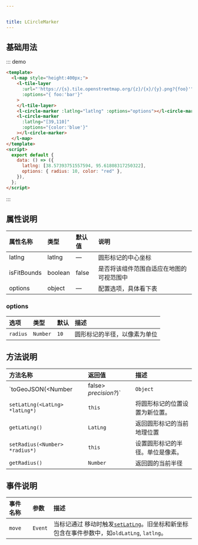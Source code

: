 ```yaml
---


title: LCircleMarker
---
```


## 基础用法

::: demo

```html
<template>
  <l-map style="height:400px;">
    <l-tile-layer
      :url="'https://{s}.tile.openstreetmap.org/{z}/{x}/{y}.png?{foo}'"
      :options="{ foo:'bar'}"
    >
    </l-tile-layer>
    <l-circle-marker :latlng="latlng" :options="options"></l-circle-marker>
    <l-circle-marker
      :latlng="[39,110]"
      :options="{color:'blue'}"
    ></l-circle-marker>
  </l-map>
</template>
<script>
  export default {
    data: () => ({
      latlng: [38.57393751557594, 95.61808317250322],
      options: { radius: 10, color: "red" },
    }),
  };
</script>
```

:::

## 属性说明

| 属性名称    | 类型    | 默认值 | 说明                                     |
| :---------- | :------ | :----- | :--------------------------------------- |
| latlng      | latlng  | —      | 圆形标记的中心坐标                       |
| isFitBounds | boolean | false  | 是否将该组件范围自适应在地图的可视范围中 |
| options     | object  | —      | 配置选项，具体看下表                     |

### options

| 选项     | 类型     | 默认 | 描述                         |
| :------- | :------- | :--- | :--------------------------- |
| `radius` | `Number` | `10` | 圆形标记的半径，以像素为单位 |



## 方法说明

| 方法名称                                 | 返回值   | 描述                                                         |
| :--------------------------------------- | :------- | :----------------------------------------------------------- |
| `toGeoJSON(<Number|false> *precision?*)` | `Object` | 坐标值[`formatNum`](#util-formatnum) 用给定的函数四舍五入`precision`。返回[`GeoJSON`](https://en.wikipedia.org/wiki/GeoJSON) 圆形标记的表示形式（作为 GeoJSON[`Point`](#point) 特征）。 |
| `setLatLng(<LatLng> *latLng*)`           | `this`   | 将圆形标记的位置设置为新位置。                               |
| `getLatLng()`                            | `LatLng` | 返回圆形标记的当前地理位置                                   |
| `setRadius(<Number> *radius*)`           | `this`   | 设置圆形标记的半径。单位是像素。                             |
| `getRadius()`                            | `Number` | 返回圆的当前半径                                             |

## 事件说明

| 事件名称 | 参数    | 描述                                                         |
| :------- | :------ | :----------------------------------------------------------- |
| `move`   | `Event` | 当标记通过 移动时触发[`setLatLng`](#circlemarker-setlatlng)。旧坐标和新坐标包含在事件参数中，如`oldLatLng`, `latlng`。 |